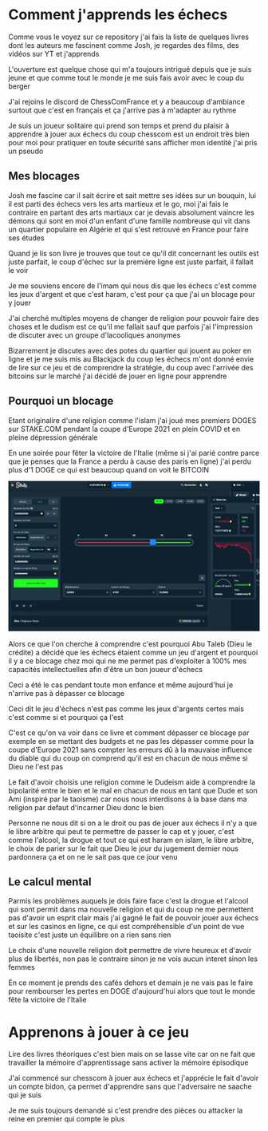 # Comment j'apprends les échecs

Comme vous le voyez sur ce repository j'ai fais la liste de quelques livres dont les auteurs me fascinent comme Josh, je regardes des films, des vidéos sur YT et j'apprends

L'ouverture est quelque chose qui m'a toujours intrigué depuis que je suis jeune et que comme tout le monde je me suis fais avoir avec le coup du berger

J'ai rejoins le discord de ChessComFrance et y a beaucoup d'ambiance surtout que c'est en français et ça j'arrive pas à m'adapter au rythme

Je suis un joueur solitaire qui prend son temps et prend du plaisir à apprendre à jouer aux échecs du coup chesscom est un endroit très bien pour moi pour pratiquer en toute sécurité sans afficher mon identité j'ai pris un pseudo 

## Mes blocages

Josh me fascine car il sait écrire et sait mettre ses idées sur un bouquin, lui il est parti des échecs vers les arts martieux et le go, moi j'ai fais le contraire en partant des arts martiaux car je devais absolument vaincre les démons qui sont en moi d'un enfant d'une famille nombreuse qui vit dans un quartier populaire en Algérie et qui s'est retrouvé en France pour faire ses études

Quand je lis son livre je trouves que tout ce qu'il dit concernant les outils est juste parfait, le coup d'échec sur la première ligne est juste parfait, il fallait le voir

Je me souviens encore de l'imam qui nous dis que les échecs c'est comme les jeux d'argent et que c'est haram, c'est pour ça que j'ai un blocage pour y jouer

J'ai cherché multiples moyens de changer de religion pour pouvoir faire des choses et le dudism est ce qu'il me fallait sauf que parfois j'ai l'impression de discuter avec un groupe d'lacooliques anonymes

Bizarrement je discutes avec des potes du quartier qui jouent au poker en ligne et je me suis mis au Blackjack du coup les échecs m'ont donné envie de lire sur ce jeu et de comprendre la stratégie, du coup avec l'arrivée des bitcoins sur le marché j'ai décidé de jouer en ligne pour apprendre

## Pourquoi un blocage

Etant originalire d'une religion comme l'islam j'ai joué mes premiers DOGES sur STAKE.COM pendant la coupe d'Europe 2021 en plein COVID et en pleine dépression générale

En une soirée pour fêter la victoire de l'Italie (même si j'ai parié contre parce que je penses que la France a perdu à cause des paris en ligne) j'ai perdu plus d'1 DOGE ce qui est beaucoup quand on voit le BITCOIN

![](pertes.jpg)

Alors ce que l'on cherche à comprendre c'est pourquoi Abu Taleb (Dieu le crédite) a décidé que les échecs étaient comme un jeu d'argent et pourquoi il y a ce blocage chez moi qui ne me permet pas d'exploiter à 100% mes capacités intellectuelles afin d'être un bon joueur d'échecs

Ceci a été le cas pendant toute mon enfance et même aujourd'hui je n'arrive pas à dépasser ce blocage

Ceci dit le jeu d'échecs n'est pas comme les jeux d'argents certes mais c'est comme si et pourquoi ça l'est 

C'est ce qu'on va voir dans ce livre et comment dépasser ce blocage par exemple en se mettant des budgets et ne pas les dépasser comme pour la coupe d'Europe 2021 sans compter les erreurs dû à la mauvaise influence du diable qui du coup on comprend qu'il est en chacun de nous même si Dieu ne l'est pas

Le fait d'avoir choisis une religion comme le Dudeism aide à comprendre la bipolarité entre le bien et le mal en chacun de nous en tant que Dude et son Ami (inspiré par le taoisme) car nous nous interdisons à la base dans ma religion par defaut d'incarner Dieu donc le bien

Personne ne nous dit si on a le droit ou pas de jouer aux échecs il n'y a que le libre arbitre qui peut te permettre de passer le cap et y jouer, c'est comme l'alcool, la drogue et tout ce qui est haram en islam, le libre arbitre, le choix de parier sur le fait que Dieu le jour du jugement dernier nous pardonnera ça et on ne le sait pas que ce jour venu

## Le calcul mental

Parmis les problèmes auquels je dois faire face c'est la drogue et l'alcool qui sont permit dans ma nouvelle religion et qui du coup ne me permettent pas d'avoir un esprit clair mais j'ai gagné le fait de pouvoir jouer aux échecs et sur les casinos en ligne, ce qui est compréhensible d'un point de vue taoisite c'est juste un équilibre on a rien sans rien

Le choix d'une nouvelle religion doit permettre de vivre heureux et d'avoir plus de libertés, non pas le contraire sinon je ne vois aucun interet sinon les femmes

En ce moment je prends des cafés dehors et demain je ne vais pas le faire pour rembourser les pertes en DOGE d'aujourd'hui alors que tout le monde fête la victoire de l'Italie

# Apprenons à jouer à ce jeu

Lire des livres théoriques c'est bien mais on se lasse vite car on ne fait que travailler la mémoire d'apprentissage sans activer la mémoire épisodique

J'ai commencé sur chesscom à jouer aux échecs et j'apprécie le fait d'avoir un compte bidon, ça permet d'apprendre sans que l'adversaire ne saache qui je suis

Je me suis toujours demandé si c'est prendre des pièces ou attacker la reine en premier qui compte le plus
